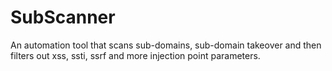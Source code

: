 # SubScanner
An automation tool that scans sub-domains, sub-domain takeover and then filters out xss, ssti, ssrf and more injection point parameters.
